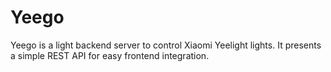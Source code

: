 # Yeego

Yeego is a light backend server to control Xiaomi Yeelight lights. It
presents a simple REST API for easy frontend integration.
